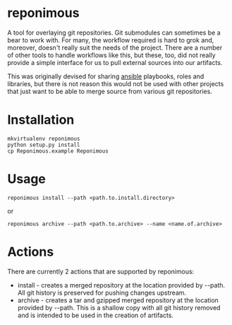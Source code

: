 reponimous
==========
A tool for overlaying git repositories. Git submodules can sometimes be a bear to work with. For many, the workflow required is hard to grok and, moreover, doesn't really suit the needs of the project. There are a number of other tools to handle workflows like this, but these, too, did not really provide a simple interface for us to pull external sources into our artifacts.

This was originally devised for sharing [ansible](http://github.com/ansible/ansible) playbooks, roles and libraries, but there is not reason this would not be used with other projects that just want to be able to merge source from various git repositories.

Installation
============
```
mkvirtualenv reponimous
python setup.py install
cp Reponimous.example Reponimous
```

Usage
=====
```
reponimous install --path <path.to.install.directory>
```
or
```
reponimous archive --path <path.to.archive> --name <name.of.archive>
```

Actions
=======
There are currently 2 actions that are supported by reponimous:
- install - creates a merged repository at the location provided by --path. All git history is preserved for pushing changes upstream.
- archive - creates a tar and gzipped merged repository at the location provided by --path. This is a shallow copy with all git history removed and is intended to be used in the creation of artifacts.
